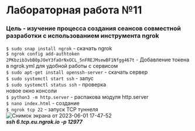 # Лабораторная работа №11

### Цель - изучение процесса создания сеансов совместной разработки с использованием инструмента ngrok

```$ sudo snap install ngrok``` - скачать ngrok<br />
```$ ngrok config add-authtoken 2PKbzib3vbB0pJOeY3faOrNxOCL_5nFREJMsewBF1Nfgg467t``` - Добавление токена в ngrok.yml для удобной работы с сервисом<br />
```$ sudo apt-get install openssh-server``` - скачать сервер <br />
```$ sudo systemctl start ssh``` - запус<br />
```$ sudo systemctl status ssh``` - проверка<br />
новое окно консоли<br />
```$ python3 -m http.server``` - распакова модуля http.server<br />
```$ nano index.html``` - создание<br />
```$ ngrok tcp 22``` - запуск TCP туннеля<br />
![Снимок экрана от 2023-06-01 17-47-52](blob:https://web.telegram.org/c70b3d95-bc84-419c-8037-63faab734646)<br />
***ssh 6.tcp.eu.ngrok.io -p 12977***

